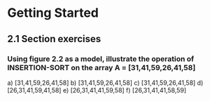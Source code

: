 # Getting Started
## 2.1 Section exercises

### Using figure 2.2 as a model, illustrate the operation of INSERTION-SORT on the array A = [31,41,59,26,41,58]

a) [31,41,59,26,41,58]
b) [31,41,59,26,41,58]
c) [31,41,59,26,41,58]
d) [26,31,41,59,41,58]
e) [26,31,41,41,59,58]
f) [26,31,41,41,58,59]

